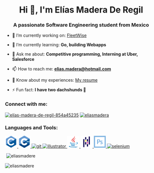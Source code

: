 <h1 align="center">Hi 👋, I'm Elías Madera De Regil</h1>
<h3 align="center">A passionate Software Engineering student from Mexico</h3>

- 🔭 I’m currently working on: [FleetWise](https://github.com/EliasMaDeRe/FleetWise)

- 🌱 I’m currently learning: **Go, building Webapps**

- 💬 Ask me about: **Competitive programming, Interning at Uber, Salesforce**

- 📫 How to reach me: **elias.madera@hotmail.com**

- 📄 Know about my experiences: [My resume](https://drive.google.com/file/d/1ZLgxgVSTMON8MNmtRGgTRUgXOpEWLjbb/view?usp=sharing)

- ⚡ Fun fact: **I have two dachshunds 🐾**

<h3 align="left">Connect with me:</h3>
<p align="left">
<a href="https://linkedin.com/in/elías-madera-de-regil-854a45235" target="blank"><img align="center" src="https://raw.githubusercontent.com/rahuldkjain/github-profile-readme-generator/master/src/images/icons/Social/linked-in-alt.svg" alt="elías-madera-de-regil-854a45235" height="30" width="40" /></a>
<a href="https://www.leetcode.com/eliasmadera" target="blank"><img align="center" src="https://raw.githubusercontent.com/rahuldkjain/github-profile-readme-generator/master/src/images/icons/Social/leet-code.svg" alt="eliasmadera" height="30" width="40" /></a>
</p>

<h3 align="left">Languages and Tools:</h3>
<p align="left"> <a href="https://www.cprogramming.com/" target="_blank" rel="noreferrer"> <img src="https://raw.githubusercontent.com/devicons/devicon/master/icons/c/c-original.svg" alt="c" width="40" height="40"/> </a> <a href="https://www.w3schools.com/cpp/" target="_blank" rel="noreferrer"> <img src="https://raw.githubusercontent.com/devicons/devicon/master/icons/cplusplus/cplusplus-original.svg" alt="cplusplus" width="40" height="40"/> </a> <a href="https://git-scm.com/" target="_blank" rel="noreferrer"> <img src="https://www.vectorlogo.zone/logos/git-scm/git-scm-icon.svg" alt="git" width="40" height="40"/> </a> <a href="https://www.adobe.com/in/products/illustrator.html" target="_blank" rel="noreferrer"> <img src="https://www.vectorlogo.zone/logos/adobe_illustrator/adobe_illustrator-icon.svg" alt="illustrator" width="40" height="40"/> </a> <a href="https://www.java.com" target="_blank" rel="noreferrer"> <img src="https://raw.githubusercontent.com/devicons/devicon/master/icons/java/java-original.svg" alt="java" width="40" height="40"/> </a> <a href="https://pandas.pydata.org/" target="_blank" rel="noreferrer"> <img src="https://raw.githubusercontent.com/devicons/devicon/2ae2a900d2f041da66e950e4d48052658d850630/icons/pandas/pandas-original.svg" alt="pandas" width="40" height="40"/> </a> <a href="https://www.photoshop.com/en" target="_blank" rel="noreferrer"> <img src="https://raw.githubusercontent.com/devicons/devicon/master/icons/photoshop/photoshop-line.svg" alt="photoshop" width="40" height="40"/> </a> <a href="https://www.selenium.dev" target="_blank" rel="noreferrer"> <img src="https://raw.githubusercontent.com/detain/svg-logos/780f25886640cef088af994181646db2f6b1a3f8/svg/selenium-logo.svg" alt="selenium" width="40" height="40"/> </a> </p>

<p>&nbsp;<img align="center" src="https://github-readme-stats.vercel.app/api?username=eliasmadere&show_icons=true&locale=en" alt="eliasmadere" /></p>

<p><img align="center" src="https://github-readme-streak-stats.herokuapp.com/?user=eliasmadere&" alt="eliasmadere" /></p>
